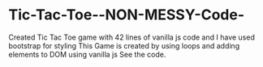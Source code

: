 # Tic-Tac-Toe--NON-MESSY-Code-
Created Tic Tac Toe game with 42 lines of vanilla js code and I have used bootstrap for styling
This Game is created by using loops and adding elements to DOM using vanilla js
See the code.
